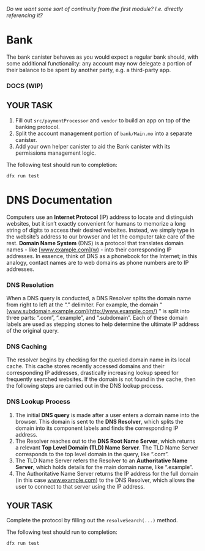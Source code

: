 _Do we want some sort of continuity from the first module? I.e. directly referencing it?_

# Bank

The bank canister behaves as you would expect a regular bank should, with some additional functionality: any account may now delegate a portion of their balance to be spent by another party, e.g. a third-party app.

### DOCS (WIP)

## YOUR TASK

1. Fill out `src/paymentProcessor` and `vendor` to build an app on top of the banking protocol.
2. Split the account management portion of `bank/Main.mo` into a separate canister.
3. Add your own helper canister to aid the Bank canister with its permissions management logic.

The following test should run to completion:
```
dfx run test
```

# DNS Documentation

Computers use an **Internet Protocol** (IP) address to locate and distinguish websites, but it isn’t exactly convenient for humans to memorize a long string of digits to access their desired websites. Instead, we simply type in the website’s address to our browser and let the computer take care of the rest. **Domain Name System** (DNS) is a protocol that translates domain names - like [www.example.com](w) - into their corresponding IP addresses. In essence, think of DNS as a phonebook for the Internet; in this analogy, contact names are to web domains as phone numbers are to IP addresses.

### DNS Resolution
When a DNS query is conducted, a DNS Resolver splits the domain name from right to left at the “.” delimiter. For example, the domain “ [www.subdomain.example.com](http://www.example.com/) ” is split into three parts: “.com”, “.example”, and “.subdomain”. Each of these domain labels are used as stepping stones to help determine the ultimate IP address of the original query.

### DNS Caching
The resolver begins by checking for the queried domain name in its local cache. This cache stores recently accessed domains and their corresponding IP addresses, drastically increasing lookup speed for frequently searched websites. If the domain is not found in the cache, then the following steps are carried out in the DNS lookup process.

### DNS Lookup Process
1. The initial **DNS query** is made after a user enters a domain name into the browser. This domain is sent to the **DNS Resolver**, which splits the domain into its component labels and finds the corresponding IP address.
2. The Resolver reaches out to the **DNS Root Name Server**, which returns a relevant **Top Level Domain (TLD) Name Server**. The TLD Name Server corresponds to the top level domain in the query, like “.com”.
3. The TLD Name Server refers the Resolver to an **Authoritative Name Server**, which holds details for the main domain name, like “.example”.
4. The Authoritative Name Server returns the IP address for the full domain (in this case www.example.com) to the DNS Resolver, which allows the user to connect to that server using the IP address.

## YOUR TASK
Complete the protocol by filling out the `resolveSearch(...)` method.

The following test should run to completion:
```
dfx run test
```